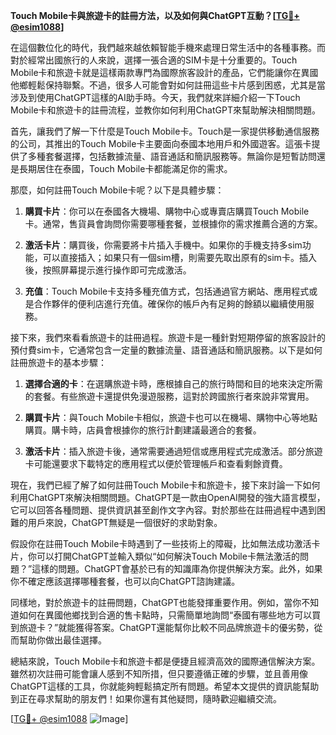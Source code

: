 **Touch Mobile卡與旅遊卡的註冊方法，以及如何與ChatGPT互動？[[TG💪+ @esim1088](https://t.me/s/esim1088)]**

在這個數位化的時代，我們越來越依賴智能手機來處理日常生活中的各種事務。而對於經常出國旅行的人來說，選擇一張合適的SIM卡是十分重要的。Touch Mobile卡和旅遊卡就是這樣兩款專門為國際旅客設計的產品，它們能讓你在異國他鄉輕鬆保持聯繫。不過，很多人可能會對如何註冊這些卡片感到困惑，尤其是當涉及到使用ChatGPT這樣的AI助手時。今天，我們就來詳細介紹一下Touch Mobile卡和旅遊卡的註冊流程，並教你如何利用ChatGPT來幫助解決相關問題。

首先，讓我們了解一下什麼是Touch Mobile卡。Touch是一家提供移動通信服務的公司，其推出的Touch Mobile卡主要面向泰國本地用戶和外國遊客。這張卡提供了多種套餐選擇，包括數據流量、語音通話和簡訊服務等。無論你是短暫訪問還是長期居住在泰國，Touch Mobile卡都能滿足你的需求。

那麼，如何註冊Touch Mobile卡呢？以下是具體步驟：

1. **購買卡片**：你可以在泰國各大機場、購物中心或專賣店購買Touch Mobile卡。通常，售貨員會詢問你需要哪種套餐，並根據你的需求推薦合適的方案。

2. **激活卡片**：購買後，你需要將卡片插入手機中。如果你的手機支持多sim功能，可以直接插入；如果只有一個sim槽，則需要先取出原有的sim卡。插入後，按照屏幕提示進行操作即可完成激活。

3. **充值**：Touch Mobile卡支持多種充值方式，包括通過官方網站、應用程式或是合作夥伴的便利店進行充值。確保你的帳戶內有足夠的餘額以繼續使用服務。

接下來，我們來看看旅遊卡的註冊過程。旅遊卡是一種針對短期停留的旅客設計的預付費sim卡，它通常包含一定量的數據流量、語音通話和簡訊服務。以下是如何註冊旅遊卡的基本步驟：

1. **選擇合適的卡**：在選購旅遊卡時，應根據自己的旅行時間和目的地來決定所需的套餐。有些旅遊卡還提供免漫遊服務，這對於跨國旅行者來說非常實用。

2. **購買卡片**：與Touch Mobile卡相似，旅遊卡也可以在機場、購物中心等地點購買。購卡時，店員會根據你的旅行計劃建議最適合的套餐。

3. **激活卡片**：插入旅遊卡後，通常需要通過短信或應用程式完成激活。部分旅遊卡可能還要求下載特定的應用程式以便於管理帳戶和查看剩餘資費。

現在，我們已經了解了如何註冊Touch Mobile卡和旅遊卡，接下來討論一下如何利用ChatGPT來解決相關問題。ChatGPT是一款由OpenAI開發的強大語言模型，它可以回答各種問題、提供資訊甚至創作文字內容。對於那些在註冊過程中遇到困難的用戶來說，ChatGPT無疑是一個很好的求助對象。

假設你在註冊Touch Mobile卡時遇到了一些技術上的障礙，比如無法成功激活卡片，你可以打開ChatGPT並輸入類似“如何解決Touch Mobile卡無法激活的問題？”這樣的問題。ChatGPT會基於已有的知識庫為你提供解決方案。此外，如果你不確定應該選擇哪種套餐，也可以向ChatGPT諮詢建議。

同樣地，對於旅遊卡的註冊問題，ChatGPT也能發揮重要作用。例如，當你不知道如何在異國他鄉找到合適的售卡點時，只需簡單地詢問“泰國有哪些地方可以買到旅遊卡？”就能獲得答案。ChatGPT還能幫你比較不同品牌旅遊卡的優劣勢，從而幫助你做出最佳選擇。

總結來說，Touch Mobile卡和旅遊卡都是便捷且經濟高效的國際通信解決方案。雖然初次註冊可能會讓人感到不知所措，但只要遵循正確的步驟，並且善用像ChatGPT這樣的工具，你就能夠輕鬆搞定所有問題。希望本文提供的資訊能幫助到正在尋求幫助的朋友們！如果你還有其他疑問，隨時歡迎繼續交流。

[[TG💪+ @esim1088](https://t.me/s/esim1088) ![Image](https://i.postimg.cc/4NQfJmqS/Snipaste-2025-05-13-00-14-12.png)]